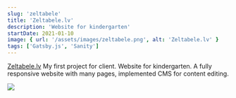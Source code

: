 ```yaml
---
slug: 'zeltabele'
title: 'Zeltabele.lv'
description: 'Website for kindergarten'
startDate: 2021-01-10
image: { url: '/assets/images/zeltabele.png', alt: 'Zeltabele.lv' }
tags: ['Gatsby.js', 'Sanity']
---
```


[Zeltabele.lv](https://zeltabele.lv) My first project for client. Website for kindergarten. A fully responsive website with many pages, implemented CMS for content editing.

![](/assets/images/zeltabele.png)

